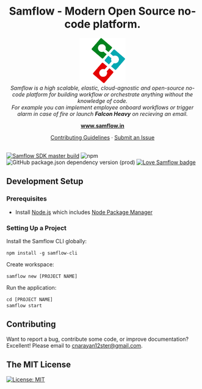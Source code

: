 <h1 align="center">Samflow - Modern Open Source no-code platform.</h1>

<p align="center">
  <img src="https://raw.githubusercontent.com/na-Ryan/ImageRepo/main/image%201.png" alt="samflow-logo" width="120px" height="120px"/>
  <br>
  <i>Samflow is a high scalable, elastic, cloud-agnostic and open-source no-code platform for building workflow or orchestrate anything without the knowledge of code.<br>For example you can implement employee onboard workflows or trigger alarm in case of fire or launch <b>Falcon Heavy</b> on recieving an email.</i>
  <br>
</p>

<p align="center">
  <a href="https://www.samflow.in"><strong>www.samflow.in</strong></a>
  <br>
</p>

<p align="center">
  <a href="CONTRIBUTING.md">Contributing Guidelines</a>
  ·
  <a href="https://github.com/na-Ryan/samflow-sdk/issues">Submit an Issue</a>
  <br>
  <br>
</p>


[![Samflow SDK master build](https://github.com/na-Ryan/samflow-sdk/actions/workflows/master.yml/badge.svg?event=push)](https://github.com/na-Ryan/samflow-sdk/actions/workflows/master.yml) 
![npm](https://img.shields.io/npm/v/samflow-sdk)
![GitHub package.json dependency version (prod)](https://img.shields.io/github/package-json/dependency-version/na-Ryan/samflow-sdk/typescript)
[![Love Samflow badge](https://img.shields.io/badge/samflow-no--code%20platform-green)](https://github.com/na-Ryan/samflow-sdk)

## Development Setup

### Prerequisites

- Install [Node.js] which includes [Node Package Manager][npm]

### Setting Up a Project

Install the Samflow CLI globally:

```
npm install -g samflow-cli
```

Create workspace:

```
samflow new [PROJECT NAME]
```

Run the application:

```
cd [PROJECT NAME]
samflow start
```


## Contributing

Want to report a bug, contribute some code, or improve documentation? Excellent! Please email to cnarayan12ster@gmail.com.


## The MIT License
[![License: MIT](https://img.shields.io/badge/License-MIT-brightgreen.svg)](https://opensource.org/licenses/MIT)

[node.js]: https://nodejs.org/
[npm]: https://www.npmjs.com/get-npm
